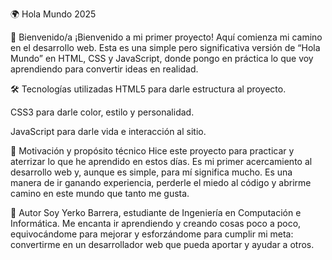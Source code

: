 🌍 Hola Mundo 2025

👋 Bienvenido/a
¡Bienvenido a mi primer proyecto! Aquí comienza mi camino en el desarrollo web.
Esta es una simple pero significativa versión de “Hola Mundo” en HTML, CSS y JavaScript, donde pongo en práctica lo que voy aprendiendo para convertir ideas en realidad.

🛠️ Tecnologías utilizadas
HTML5 para darle estructura al proyecto.

CSS3 para darle color, estilo y personalidad.

JavaScript para darle vida e interacción al sitio.

🌱 Motivación y propósito técnico
Hice este proyecto para practicar y aterrizar lo que he aprendido en estos días. Es mi primer acercamiento al desarrollo web y, aunque es simple, para mí significa mucho. Es una manera de ir ganando experiencia, perderle el miedo al código y abrirme camino en este mundo que tanto me gusta.

👤 Autor
Soy Yerko Barrera, estudiante de Ingeniería en Computación e Informática.
Me encanta ir aprendiendo y creando cosas poco a poco, equivocándome para mejorar y esforzándome para cumplir mi meta: convertirme en un desarrollador web que pueda aportar y ayudar a otros.
